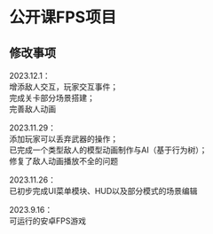 # 公开课FPS项目  
## 修改事项
2023.12.1：  
增添敌人交互，玩家交互事件；  
完成关卡部分场景搭建；  
完善敌人动画

2023.11.29：  
添加玩家可以丢弃武器的操作；  
已完成一个类型敌人的模型动画制作与AI（基于行为树）；  
修复了敌人动画播放不全的问题

2023.11.26：  
已初步完成UI菜单模块、HUD以及部分模式的场景编辑

2023.9.16：  
可运行的安卓FPS游戏
